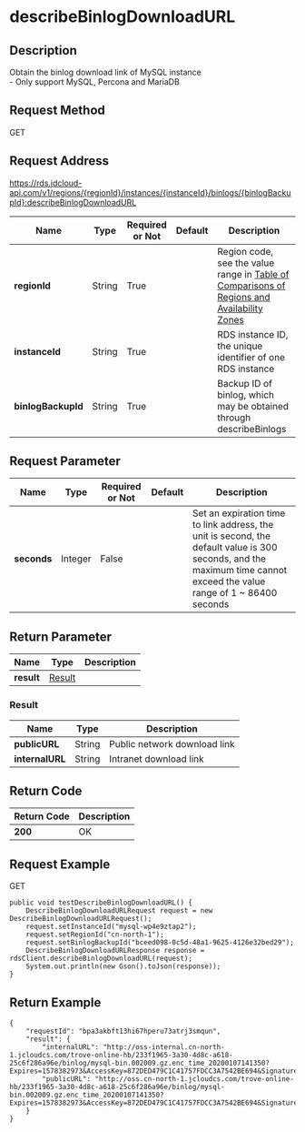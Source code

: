 # describeBinlogDownloadURL


## Description
Obtain the binlog download link of MySQL instance<br>- Only support MySQL, Percona and MariaDB

## Request Method
GET

## Request Address
https://rds.jdcloud-api.com/v1/regions/{regionId}/instances/{instanceId}/binlogs/{binlogBackupId}:describeBinlogDownloadURL

|Name|Type|Required or Not|Default|Description|
|---|---|---|---|---|
|**regionId**|String|True| |Region code, see the value range in [Table of Comparisons of Regions and Availability Zones](../Enum-Definitions/Regions-AZ.md)|
|**instanceId**|String|True| |RDS instance ID, the unique identifier of one RDS instance|
|**binlogBackupId**|String|True| |Backup ID of binlog, which may be obtained through describeBinlogs|

## Request Parameter
|Name|Type|Required or Not|Default|Description|
|---|---|---|---|---|
|**seconds**|Integer|False| |Set an expiration time to link address, the unit is second, the default value is 300 seconds, and the maximum time cannot exceed the value range of 1 ~ 86400 seconds|


## Return Parameter
|Name|Type|Description|
|---|---|---|
|**result**|[Result](describebinlogdownloadurl#result)| |

### <div id="result">Result</div>
|Name|Type|Description|
|---|---|---|
|**publicURL**|String|Public network download link|
|**internalURL**|String|Intranet download link|

## Return Code
|Return Code|Description|
|---|---|
|**200**|OK|

## Request Example
GET
```
public void testDescribeBinlogDownloadURL() {
    DescribeBinlogDownloadURLRequest request = new DescribeBinlogDownloadURLRequest();
    request.setInstanceId("mysql-wp4e9ztap2");
    request.setRegionId("cn-north-1");
    request.setBinlogBackupId("bceed098-0c5d-48a1-9625-4126e32bed29");
    DescribeBinlogDownloadURLResponse response = rdsClient.describeBinlogDownloadURL(request);
    System.out.println(new Gson().toJson(response));
}

```

## Return Example
```
{
    "requestId": "bpa3akbft13hi67hperu73atrj3smqun", 
    "result": {
        "internalURL": "http://oss-internal.cn-north-1.jcloudcs.com/trove-online-hb/233f1965-3a30-4d8c-a618-25c6f286a96e/binlog/mysql-bin.002009.gz.enc_time_20200107141350?Expires=1578382973&AccessKey=872DED479C1C41757FDCC3A7542BE694&Signature=B6t66Cz5v+XsVUNdRRkXJGBfZ1w=", 
        "publicURL": "http://oss.cn-north-1.jcloudcs.com/trove-online-hb/233f1965-3a30-4d8c-a618-25c6f286a96e/binlog/mysql-bin.002009.gz.enc_time_20200107141350?Expires=1578382973&AccessKey=872DED479C1C41757FDCC3A7542BE694&Signature=B6t66Cz5v+XsVUNdRRkXJGBfZ1w="
    }
}
```
